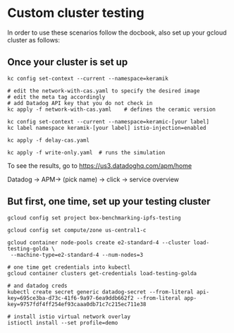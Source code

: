 # Custom cluster testing

In order to use these scenarios follow the docbook, also set up your gcloud cluster as follows:

## Once your cluster is set up

```
kc config set-context --current --namespace=keramik

# edit the network-with-cas.yaml to specify the desired image
# edit the meta tag accordingly
# add Datadog API key that you do not check in
kc apply -f network-with-cas.yaml    # defines the ceramic version

kc config set-context --current --namespace=keramic-[your label]
kc label namespace keramik-[your label] istio-injection=enabled

kc apply -f delay-cas.yaml

kc apply -f write-only.yaml  # runs the simulation

```

To see the results, go to https://us3.datadoghq.com/apm/home

Datadog -> APM-> (pick name) -> click -> service overview


## But first, one time, set up your testing cluster

```
gcloud config set project box-benchmarking-ipfs-testing

gcloud config set compute/zone us-central1-c

gcloud container node-pools create e2-standard-4 --cluster load-testing-golda \
 --machine-type=e2-standard-4 --num-nodes=3

# one time get credentials into kubectl
gcloud container clusters get-credentials load-testing-golda

# and datadog creds
kubectl create secret generic datadog-secret --from-literal api-key=695ce3ba-d73c-41f6-9a97-6ea9ddb662f2 --from-literal app-key=9757fdf4ff254ef93caaa0db71c7c215ec711e38

# install istio virtual network overlay
istioctl install --set profile=demo

```
